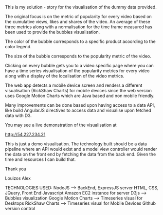 This is my solution - story for the visualisation of the dummy data provided. 

The original focus is on the metric of popularity for every video based on the cumulative views, likes and shares of the video. An average of these three metrics along with a normalisation for the time frame measured has been used to provide the bubbles visualisation. 

The color of the bubble corresponds to a specific product acoording to the color legend. 

The size of the bubble corresponds to the popularity metric of the video. 

Clicking on every bubble gets you to a video specific page where you can have a time series visualisation of the popularity metrics for every video along with a display of the localisation of the video metrics. 

The web app detects a mobile device screen and renders a different visualisation (RickShaw Charts) for mobile devices since the web version uses Google Motion Charts which are Java based and non mobile friendly. 

Many improvements can be done based upon having access to a data API, like build AngularJS directives to access data and visualise upon fetched data with D3. 

You may see a live demonstration of the visualisation at 

http://54.227.234.21 

This is just a demo visualisation. The technology built should be a data pipeline where an API would exist and a model view controller would render the data on the front end by fetching the data from the back end. Given the time and resources I can build that. 

Thank you 

Louizos Alex

TECHNOLOGIES USED: 
NodeJS --> BackEnd, ExpressJS server
HTML, CSS, JQuery, Front End Javascript
Amazon EC2 instance for server 
D3js -->  Bubbles visualization
Google Motion Charts --> Timeseries visual for Desktops 
RickShaw Charts --> Timeseries visual for Mobile Devices 
Github version control 





